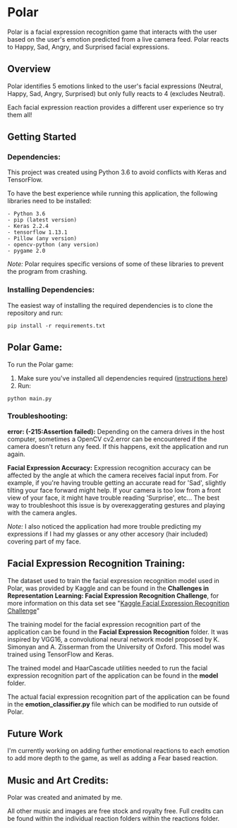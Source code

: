 # Polar
Polar is a facial expression recognition game that interacts with the user based on the user's emotion predicted from a live camera feed. Polar reacts to Happy, Sad, Angry, and Surprised facial expressions.

## Overview
Polar identifies 5 emotions linked to the user's facial expressions (Neutral, Happy, Sad, Angry, Surprised) but only fully reacts to 4 (excludes Neutral).

Each facial expression reaction provides a different user experience so try them all! 

## Getting Started
### Dependencies:
This project was created using Python 3.6 to avoid conflicts with Keras and TensorFlow.

To have the best experience while running this application, the following libraries need to be installed:

```
- Python 3.6
- pip (latest version)
- Keras 2.2.4 
- tensorflow 1.13.1
- Pillow (any version)
- opencv-python (any version)
- pygame 2.0
```

*Note:* Polar requires specific versions of some of these libraries to prevent the program from crashing. 

### Installing Dependencies:
The easiest way of installing the required dependencies is to clone the repository and run:

``` pip install -r requirements.txt ```

## Polar Game:
To run the Polar game:
1. Make sure you've installed all dependencies required ([instructions here](https://github.com/Diana-Joya/Polar/blob/master/README.md#installing-dependencies))
2. Run:

```python main.py```

### Troubleshooting:
**error: (-215:Assertion failed):** Depending on the camera drives in the host computer, sometimes a OpenCV cv2.error can be encountered if the camera doesn't return any feed. If this happens, exit the application and run again. 

**Facial Expression Accuracy:** Expression recognition accuracy can be affected by the angle at which the camera receives facial input from. For example, if you're having trouble getting an accurate read for 'Sad', slightly tilting your face forward might help. If your camera is too low from a front view of your face, it might have trouble reading 'Surprise', etc... The best way to troubleshoot this issue is by overexaggerating gestures and playing with the camera angles. 

*Note:* I also noticed the application had more trouble predicting my expressions if I had my glasses or any other accesory (hair included) covering part of my face.

## Facial Expression Recognition Training:
The dataset used to train the facial expression recognition model used in Polar, was provided by Kaggle and can be found in the **Challenges in Representation Learning: Facial Expression Recognition Challenge**, for more information on this data set see "[Kaggle Facial Expression Recognition Challenge](https://www.kaggle.com/c/challenges-in-representation-learning-facial-expression-recognition-challenge/data)"

The training model for the facial expression recognition part of the application can be found in the **Facial Expression Recognition** folder. It was inspired by VGG16, a convolutional neural network model proposed by K. Simonyan and A. Zisserman from the University of Oxford. This model was trained using TensorFlow and Keras.  

The trained model and HaarCascade utilities needed to run the facial expression recognition part of the application can be found in the **model** folder. 

The actual facial expression recognition part of the application can be found in the **emotion_classifier.py** file which can be modified to run outside of Polar. 

## Future Work
I'm currently working on adding further emotional reactions to each emotion to add more depth to the game, as well as adding a Fear based reaction.

## Music and Art Credits:
Polar was created and animated by me.

All other music and images are free stock and royalty free. Full credits can be found within the individual reaction folders within the reactions folder.
